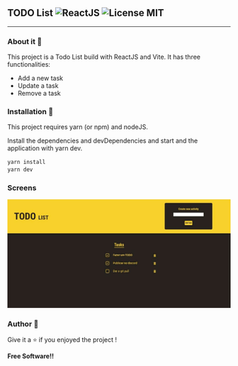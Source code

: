 ## TODO List ![ReactJS](https://img.shields.io/badge/ReactJS-gray?style=flat&logo=react) ![License MIT](https://img.shields.io/badge/license-MIT-green?style=flat)

---
### About it :bookmark_tabs:

This project is a Todo List build with ReactJS and Vite. It has three functionalities: 
- Add a new task
- Update a task 
- Remove a task

### Installation :floppy_disk:

This project requires yarn (or npm) and nodeJS.

Install the dependencies and devDependencies and start and the application with yarn dev.

```sh
yarn install
yarn dev
```

### Screens

![Homepage Screenshot](img/screens/homepage.jpeg)

### Author :rocket:

Give it a :star: if you enjoyed the project !

**Free Software!!**
